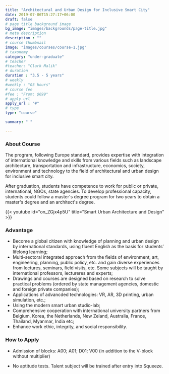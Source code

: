```yaml
---
title: "Architectural and Urban Design for Inclusive Smart City"
date: 2019-07-06T15:27:17+06:00
draft: false
# page title background image
bg_image: "images/backgrounds/page-title.jpg"
# meta description
description : ""
# course thumbnail
image: "images/courses/course-1.jpg"
# taxonomy
category: "under-graduate"
# teacher
#teacher: "Clark Malik"
# duration
duration : "3.5 - 5 years"
# weekly
#weekly : "03 hours"
# course fee
#fee : "From: $699"
# apply url
apply_url : "#"
# type
type: "course"

summary: " "

---
```



### About Course

The program, following Europe standard, provides expertise with integration of international knowledge and skills from various fields such as landscape architecture, transportation and infrastructure, economics, society, environment and technology to the field of architectural and urban design for inclusive smart city.

After graduation, students have competence to work for public or private, international, NGOs, state agencies. To develop professional capacity, students could follow a master's degree program  for two years to obtain a master's degree and an architect's degree.

{{< youtube id="on_ZGjx4p5U" title="Smart Urban Architecture and Design" >}}

### Advantage

*	Become a global citizen with knowledge of planning and urban design by international standards, using fluent English as the basis for students’ lifelong learning;
*	Multi-sectoral integrated approach from the fields of environment, art, engineering, planning, public policy, etc. and gain diverse experiences from lectures, seminars, field visits, etc. Some subjects will be taught by international professors, lectureres and experts;
*	Drawings and courses are designed based on research to solve practical problems (ordered by state management agencies, domestic and foreign private companies);
*	Applications of advancded technologies: VR, AR, 3D printing, urban simulation, etc.;
*	Using the modern smart urban studio-lab;
*	Comprehensive cooperation with international university partners from Belgium, Korea, the Netherlands, New Zeland, Australia, France, Thailand, Myanmar, India etc;
*	Enhance work ethic, integrity, and social responsibility.


### How to Apply

* Admission of blocks: A00; A01; D01; V00 (in addition to the V-block without multiplier)

* No aptitude tests. Talent subject will be trained after entry into Squeeze.
